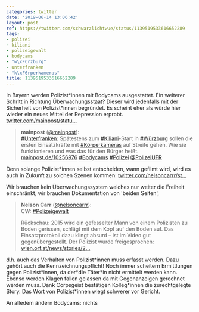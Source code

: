 ```yaml
---
categories: twitter
date: '2019-06-14 13:06:42'
layout: post
ref: https://twitter.com/schwarzlichtwue/status/1139519533616652289
tags:
- polizei
- kiliani
- polizeigewalt
- bodycams
- "w\xFCrzburg"
- unterfranken
- "k\xF6rperkameras"
title: 1139519533616652289
---
```

In Bayern werden Polizist\*innen mit Bodycams ausgestattet. Ein weiterer Schritt in Richtung Überwachungsstaat? Dieser wird jedenfalls mit der Sicherheit von Polizist\*innen begründet. Es scheint eher als würde hier wieder ein neues Mittel der Repression erprobt. [twitter.com/mainpost/statu…](https://twitter.com/mainpost/status/1139457450451460096)
> <b>mainpost</b> ([@mainpost](https://twitter.com/mainpost)):  
>[#Unterfranken](/t/unterfranken): Spätestens zum [#Kiliani](/t/kiliani)-Start in [#Würzburg](/t/würzburg) sollen die ersten Einsatzkräfte mit [#Körperkameras](/t/körperkameras) auf Streife gehen. Wie sie funktionieren und was das für den Bürger heißt. [mainpost.de/10256976](http://mainpost.de/10256976) [#Bodycams](/t/bodycams) [#Polizei](/t/polizei) [@PolizeiUFR](https://twitter.com/PolizeiUFR)  


Denn solange Polizist\*innen selbst entscheiden, wann gefilmt wird, wird es auch in Zukunft zu solchen Szenen kommen: [twitter.com/nelsoncarrr/st…](https://twitter.com/nelsoncarrr/status/1135789025741217792?s=19)

Wir brauchen kein Überwachungssystem welches nur weiter die Freiheit einschränkt, wir brauchen Dokumentation von 'beiden Seiten',
> <b>Nelson Carr</b> ([@nelsoncarrr](https://twitter.com/nelsoncarrr)):  
>CW: [#Polizeigewalt](/t/polizeigewalt)  
>  
>Rückschau: 2015 wird ein gefesselter Mann von einem Polizisten zu Boden gerissen, schlägt mit dem Kopf auf den Boden auf. Das Einsatzprotokoll dazu klingt absurd – ist im Video gut gegenübergestellt. Der Polizist wurde freigesprochen: [wien.orf.at/news/stories/2…](https://wien.orf.at/news/stories/2797614/)   

 d.h. auch das Verhalten von Polizist\*innen muss erfasst werden. Dazu gehört auch die Kennzeichnungspflicht! Noch immer scheitern Ermittlungen gegen Polizist\*innen, da der\*die Täter\*in nicht ermittelt werden kann.
Ebenso werden Klagen fallen gelassen da mit Gegenanzeigen gerechnet werden muss. Dank Corpsgeist bestätigen Kolleg\*innen die zurechtgelegte Story. Das Wort von Polizist\*innen wiegt schwerer vor Gericht.

An alledem ändern Bodycams: nichts